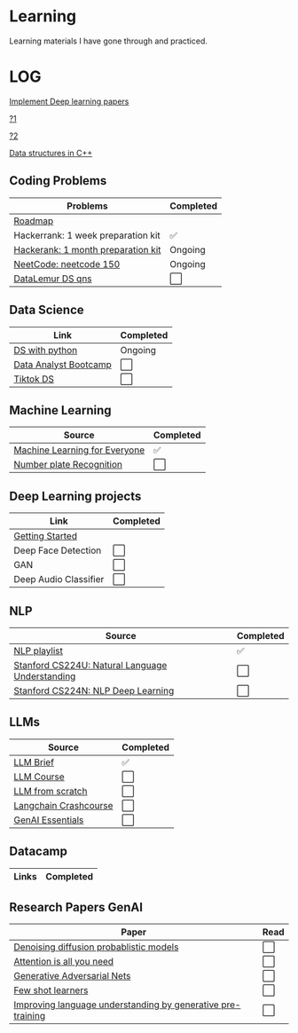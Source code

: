 # Learning
Learning materials I have gone through and practiced.

# LOG

[Implement Deep learning papers](https://youtu.be/GJJc1t0rtSU?si=O4GeJM8GDsN8ku5C)

[?1](https://youtu.be/hGCECK02cOQ?si=fk6sm8_QtWPMm111)

[?2](https://youtu.be/O096wOHdldM?si=woP91kRrEMKqpAsD)

[Data structures in C++](https://youtu.be/B31LgI4Y4DQ?si=0RaDDxsZ7LeKHDEN)

## Coding Problems
| Problems  | Completed |
| ------------- | ------------- |
| [Roadmap](https://neetcode.io/roadmap) |  |
| Hackerrank: 1 week preparation kit  | ✅  |
| [Hackerank: 1 month preparation kit](https://www.hackerrank.com/interview/preparation-kits/one-month-preparation-kit)  | Ongoing  |
| [NeetCode: neetcode 150](https://neetcode.io/roadmap) | Ongoing |
| [DataLemur DS qns](https://datalemur.com/questions) | ⬜ |

## Data Science
| Link | Completed |
| ---------- | ---------- |
| [DS with python](https://youtu.be/yGN28LY5VuA?si=EmVd54eHMgvT639-) | Ongoing |
| [Data Analyst Bootcamp](https://youtu.be/wQQR60KtnFY?si=0Iib8YF_jPJE8ej7) | ⬜ |
| [Tiktok DS](https://youtu.be/E6B3uWF-V7w?si=zNCWVV6fai5ZFjQk) | ⬜ |

## Machine Learning
| Source | Completed |
| ---------- | ---------- |
| [Machine Learning for Everyone](https://youtu.be/i_LwzRVP7bg?si=ENFeXXCNNljRw3jp) | ✅ |
| [Number plate Recognition](https://youtu.be/0-4p_QgrdbE?si=83xCusgKGTBIbhKP) | ⬜ |

## Deep Learning projects
| Link | Completed |
| ---------- | ---------- |
| [Getting Started](https://youtu.be/19LQRx78QVU?si=hLkvdUtmAQBjN4RY) |  |
| Deep Face Detection | ⬜ |
| GAN | ⬜ |
| Deep Audio Classifier | ⬜ |

## NLP
| Source | Completed |
| ---------- | ---------- |
| [NLP playlist](https://youtube.com/playlist?list=PLeo1K3hjS3uuvuAXhYjV2lMEShq2UYSwX&si=cMMp5l7nEdXXR3xJ) | ✅ |
| [Stanford CS224U: Natural Language Understanding](https://www.youtube.com/playlist?list=PLoROMvodv4rObpMCir6rNNUlFAn56Js20) | ⬜ |
| [Stanford CS224N: NLP Deep Learning](https://youtube.com/playlist?list=PLoROMvodv4rOhcuXMZkNm7j3fVwBBY42z&si=hFr4J-Qa_bvVvtU-) | ⬜ |

## LLMs
| Source | Completed |
| ---------- | ---------- |
| [LLM Brief](https://youtu.be/LPZh9BOjkQs?si=i8pwiLwj_U_UdhHh) | ✅ |
| [LLM Course](https://youtu.be/F53Tt_vNLdg?si=Arxq-dHRUTMiRsVT) | ⬜ |
| [LLM from scratch](https://youtu.be/UU1WVnMk4E8?si=FWbskg3uAVqRZkui) | ⬜ |
| [Langchain Crashcourse](https://youtu.be/MlK6SIjcjE8?si=yMZXQki4TiOqwuHE) | ⬜ |
| [GenAI Essentials](https://youtu.be/nJ25yl34Uqw?si=MCWSFaGMH2ehoie3) | ⬜ |

## Datacamp
| Links | Completed |
| ---------- | ---------- |

## Research Papers GenAI
| Paper | Read |
| ---------- | ---------- |
| [Denoising diffusion probablistic models](https://proceedings.neurips.cc/paper/2020/file/4c5bcfec8584af0d967f1ab10179ca4b-Paper.pdf) | ⬜ |
| [Attention is all you need](https://papers.neurips.cc/paper/7181-attention-is-all-you-need.pdf) | ⬜ |
| [Generative Adversarial Nets](http://papers.neurips.cc/paper/5423-generative-adversarial-nets.pdf) | ⬜ |
| [Few shot learners](https://papers.nips.cc/paper_files/paper/2020/file/1457c0d6bfcb4967418bfb8ac142f64a-Paper.pdf) | ⬜ |
| [Improving language understanding by generative pre-training](https://cdn.openai.com/research-covers/language-unsupervised/language_understanding_paper.pdf) | ⬜ |
